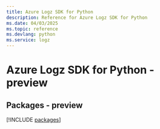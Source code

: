 ```yaml
---
title: Azure Logz SDK for Python
description: Reference for Azure Logz SDK for Python
ms.date: 04/03/2025
ms.topic: reference
ms.devlang: python
ms.service: logz
---
```

# Azure Logz SDK for Python - preview
## Packages - preview
[!INCLUDE [packages](logz-index.md)]
